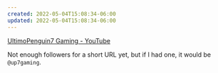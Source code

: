 ```yaml
---
created: 2022-05-04T15:08:34-06:00
updated: 2022-05-04T15:08:34-06:00
---
```


[UltimoPenguin7 Gaming - YouTube](https://www.youtube.com/channel/UCrCqLZ-YabZoJ_C6pkB4M9g)

Not enough followers for a short URL yet, but if I had one, it would be `@up7gaming`.


